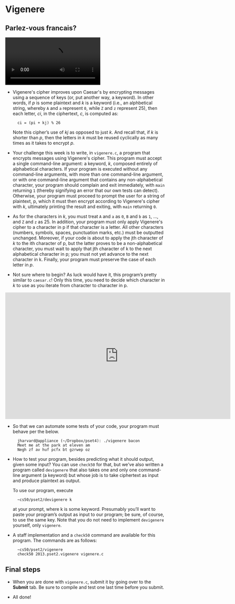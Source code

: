 # Vigenere

## Parlez-vous francais?

![videoplayer](http://cdn.cs50.net/2012/fall/shorts/vigenere_cipher/vigenere_cipher-720p.mp4)

* Vigenere's cipher improves upon Caesar's by encrypting messages using a sequence of keys (or, put another way, a keyword). In other words, if _p_ is some plaintext and _k_ is a keyword (i.e., an alphbetical string, whereby `A` and `a` represent `0`, while `Z` and `z` represent 25), then each letter, _ci_, in the ciphertext, _c_, is computed as:

		ci = (pi + kj) % 26

  Note this cipher’s use of _kj_ as opposed to just _k_. And recall that, if _k_ is shorter than _p_, then the letters in _k_ must be reused cyclically as many times as it takes to encrypt _p_.

* Your challenge this week is to write, in `vigenere.c`, a program that encrypts messages using Vigenere's cipher. This program must accept a single command-line argument: a keyword, _k_, composed entirely of alphabetical characters. If your program is executed without any command-line arguments, with more than one command-line argument, or with one command-line argument that contains any non-alphabetical character, your program should complain and exit immediately, with `main` returning `1` (thereby signifying an error that our own tests can detect). Otherwise, your program must proceed to prompt the user for a string of plaintext, p, which it must then encrypt according to Vigenere's cipher with _k_, ultimately printing the result and exiting, with `main` returning `0`.

* As for the characters in _k_, you must treat `A` and `a` as `0`, `B` and `b` as `1`, ..., and `Z` and `z` as 25. In addition, your program must only apply Vigenere's cipher to a character in p if that character is a letter. All other characters (numbers, symbols, spaces, punctuation marks, etc.) must be outputted unchanged. Moreover, if your code is about to apply the jth character of _k_ to the ith character of p, but the latter proves to be a non-alphabetical character, you must wait to apply that jth character of k to the next alphabetical character in p; you must not yet advance to the next character in k. Finally, your program must preserve the case of each letter in _p_.

* Not sure where to begin? As luck would have it, this program’s pretty similar to `caesar.c`! Only this time, you need to decide which character in _k_ to use as you iterate from character to character in p.

<iframe width="711" height="400" src="http://www.youtube.com/embed/Uma2HZMPm2M" frameborder="0" allowfullscreen></iframe>

* So that we can automate some tests of your code, your program must behave per the below.

		jharvard@appliance (~/Dropbox/pset4): ./vigenere bacon
		Meet me at the park at eleven am
		Negh zf av huf pcfx bt gzrwep oz

* How to test your program, besides predicting what it should output, given some input? You can use `check50` for that, but we’ve also written a program called `devigenere` that also takes one and only one command-line argument (a keyword) but whose job is to take ciphertext as input and produce plaintext as output.

  To use our program, execute

		~cs50/pset2/devigenere k
  
  at your prompt, where k is some keyword. Presumably you’ll want to paste your program’s output as input to our program; be sure, of course, to use the same key. Note that you do not need to implement `devigenere` yourself, only `vigenere`.

* A staff implementation and a `check50` command are available for this program. The commands are as follows:

		~cs50/pset2/vigenere
		check50 2013.pset2.vigenere vigenere.c

## Final steps

* When you are done with `vigenere.c`, submit it by going over to the **Submit** tab. Be sure to compile and test one last time before you submit.

* All done!
